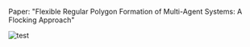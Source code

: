 Paper: "Flexible Regular Polygon Formation of Multi-Agent Systems: A Flocking Approach"


![test]((https://github.com/smmss/Regular-Polygon-Formation/blob/main/Size-Scaling.gif)https://github.com/smmss/Regular-Polygon-Formation/blob/main/Size-Scaling.gif)
